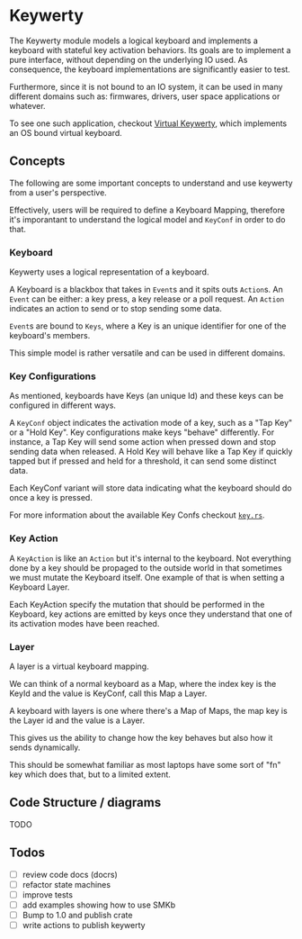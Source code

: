 # Keywerty
The Keywerty module models a logical keyboard and implements a keyboard with stateful key activation behaviors. 
Its goals are to implement a pure interface, without depending on the underlying IO used.
As consequence, the keyboard implementations are significantly easier to test.

Furthermore, since it is not bound to an IO system, it can be used in many different domains such as: firmwares, drivers, user space applications or whatever.

To see one such application, checkout [Virtual Keywerty](../virtual-keywerty), which implements an OS bound virtual keyboard.

## Concepts
The following are some important concepts to understand and use keywerty from a user's perspective.

Effectively, users will be required to define a Keyboard Mapping, therefore it's imporantant to understand the logical model
and `KeyConf` in order to do that.

### Keyboard
Keywerty uses a logical representation of a keyboard.

A Keyboard is a blackbox that takes in `Event`s and it spits outs `Action`s.
An `Event` can be either: a key press, a key release or a poll request.
An `Action` indicates an action to send or to stop sending some data.

`Event`s are bound to `Keys`, where a Key is an unique identifier for one of the keyboard's members.

This simple model is rather versatile and can be used in different domains.

### Key Configurations
As mentioned, keyboards have Keys (an unique Id) and these keys can be configured in different ways.

A `KeyConf` object indicates the activation mode of a key, such as a "Tap Key" or a "Hold Key".
Key configurations make keys "behave" differently.
For instance, a Tap Key will send some action when pressed down and stop sending data when released.
A Hold Key will behave like a Tap Key if quickly tapped but if pressed and held for a threshold, it can send some distinct data.

Each KeyConf variant will store data indicating what the keyboard should do once a key is pressed.

For more information about the available Key Confs checkout [`key.rs`](./src/keys.rs).


### Key Action

A `KeyAction` is like an `Action` but it's internal to the keyboard.
Not everything done by a key should be propaged to the outside world in that sometimes we must mutate the Keyboard itself.
One example of that is when setting a Keyboard Layer.

Each KeyAction specify the mutation that should be performed in the Keyboard, key actions are emitted by keys
once they understand that one of its activation modes have been reached.

### Layer
A layer is a virtual keyboard mapping.

We can think of a normal keyboard as a Map, where the index key is the KeyId and the value is KeyConf, call this Map a Layer.

A keyboard with layers is one where there's a Map of Maps, the map key is the Layer id and the value is a Layer.

This gives us the ability to change how the key behaves but also how it sends dynamically.

This should be somewhat familiar as most laptops have some sort of "fn" key which does that, but to a limited extent.


## Code Structure / diagrams
TODO


## Todos
- [ ] review code docs (docrs)
- [ ] refactor state machines
- [ ] improve tests
- [ ] add examples showing how to use SMKb
- [ ] Bump to 1.0 and publish crate
- [ ] write actions to publish keywerty
